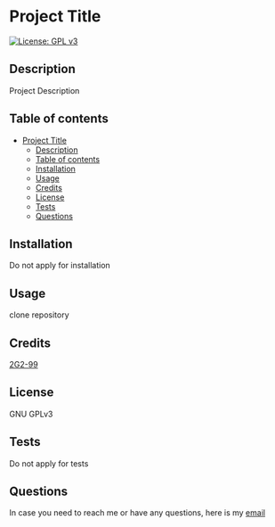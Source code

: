 # Project Title

[![License: GPL v3](https://img.shields.io/badge/License-GPL%20v3-green.svg)](https://www.gnu.org/licenses/gpl-3.0)

## Description

Project Description

## Table of contents

- [Project Title](#project-title)
	- [Description](#description)
	- [Table of contents](#table-of-contents)
	- [Installation](#installation)
	- [Usage](#usage)
	- [Credits](#credits)
	- [License](#license)
	- [Tests](#tests)
	- [Questions](#questions)

## Installation

Do not apply for installation

## Usage

clone repository

## Credits

[2G2-99](https://github.com/2G2-99)

## License

GNU GPLv3

## Tests

Do not apply for tests

## Questions

In case you need to reach me or have any questions, here is my [email](mailto:random@gmail.com)
